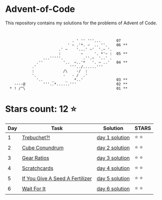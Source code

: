 # Advent-of-Code
This repository contains my solutions for the problems of Advent of Code.

```


                              . ' '' '''...       07
                            ' ~ .'*. ~  .. ''.    06 **
                        .' ~    '...' ~'  '.~ '.   
                        :         ~     '. *'~ :  05 ** 
                 ...'''''.         .''.~  '..' .   
              .''         '..  ~..'*   '. ~ ..'   04 **
            .'               '''../......'''               
            :             /\    -/  :               
            '.            -   - /  .'
              '..    _     _   *..'               03 **
    ----@        '''..*......'''                  02 **
  * ! /^\                                         01 **

```

# Stars count: 12 :star:

Day | Task | Solution | STARS |
------------ | ------------ | ------------- | ------------- |
1 |[Trebuchet?!](./day-01) |[day 1 solution](./day-01/Program.cs) | :star: :star: |
2 |[Cube Conundrum](./day-02) |[day 2 solution](./day-02/Program.cs) | :star: :star: |
3 |[Gear Ratios](./day-03) |[day 3 solution](./day-03/Program.cs) | :star: :star: |
4 |[Scratchcards](./day-04) |[day 4 solution](./day-04/Program.cs) | :star: :star: |
5 |[If You Give A Seed A Fertilizer](./day-05) |[day 5 solution](./day-05/Program.cs) | :star: :star: |
6 |[Wait For It](./day-06) |[day 6 solution](./day-06/Program.cs) | :star: :star: |